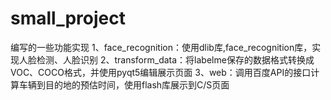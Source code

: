 # small_project
编写的一些功能实现
1、face_recognition：使用dlib库,face_recognition库，实现人脸检测、人脸识别
2、transform_data：将labelme保存的数据格式转换成VOC、COCO格式，并使用pyqt5编辑展示页面
3、web：调用百度API的接口计算车辆到目的地的预估时间，使用flash库展示到C/S页面
